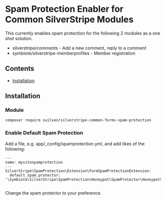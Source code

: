 # Spam Protection Enabler for Common SilverStripe Modules

This currently enables spam protection for the following 2 modules as a one shot solution.

* silverstripe/comments - Add a new comment, reply to a comment
* symbiote/silverstripe-memberprofiles - Member registration

## Contents

- [Installation](#installation)

## Installation
### Module
```bash
composer require suilven/silverstripe-common-forms-spam-protection
```

### Enable Default Spam Protection
Add a file, e.g. app/_config/spamprotection.yml, and add likes of the following:

```
---
name: mysitespamprotection
---
SilverStripe\SpamProtection\Extension\FormSpamProtectionExtension:
  default_spam_protector: '\Symbiote\SilverStripe\SpamProtection\Honeypot\SpamProtector\HoneypotSpamProtector'


```

Change the spam protector to your preference.
